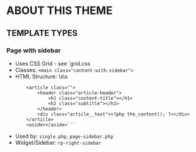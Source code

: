 # ABOUT THIS THEME

## TEMPLATE TYPES

### Page with sidebar
- Uses CSS Grid - see `grid.css
- Classes: `<main class="content-with-sidebar">`
- HTML Structure: \s\s
    ```<main class="content-with-sidebar">
        <article class="">
            <header class="article-header">
                <h1 class="content-title"></h1>
                <h2 class="subtitle"></h2>
            </header>
            <div class="article__text"><?php the_content(); ?></div>
        </article> 
        <aside></aside>```
- Used by: `single.php`, `page-sidebar.php`
- Widget/Sidebar: `rp-right-sidebar`


